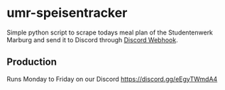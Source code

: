 # umr-speisentracker

Simple python script to scrape todays meal plan of the Studentenwerk Marburg and send it to Discord through [Discord Webhook](https://discord.com/developers/docs/resources/webhook).

## Production

Runs Monday to Friday on our Discord https://discord.gg/eEgyTWmdA4
